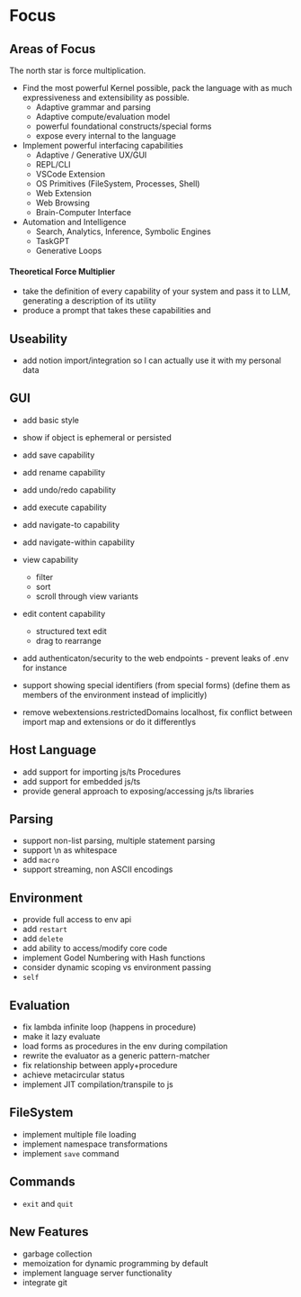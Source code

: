 # Focus

## Areas of Focus

The north star is force multiplication.

- Find the most powerful Kernel possible, pack the language with as much expressiveness and extensibility as possible.
  - Adaptive grammar and parsing
  - Adaptive compute/evaluation model
  - powerful foundational constructs/special forms
  - expose every internal to the language
- Implement powerful interfacing capabilities
  - Adaptive / Generative UX/GUI
  - REPL/CLI
  - VSCode Extension
  - OS Primitives (FileSystem, Processes, Shell)
  - Web Extension
  - Web Browsing
  - Brain-Computer Interface
- Automation and Intelligence
  - Search, Analytics, Inference, Symbolic Engines
  - TaskGPT
  - Generative Loops

#### Theoretical Force Multiplier

- take the definition of every capability of your system and pass it to LLM, generating a description of its utility
- produce a prompt that takes these capabilities and

## Useability

- add notion import/integration so I can actually use it with my personal data

## GUI

- add basic style
- show if object is ephemeral or persisted
- add save capability
- add rename capability
- add undo/redo capability
- add execute capability
- add navigate-to capability
- add navigate-within capability
- view capability
  - filter
  - sort
  - scroll through view variants
- edit content capability

  - structured text edit
  - drag to rearrange

- add authenticaton/security to the web endpoints - prevent leaks of .env for instance
- support showing special identifiers (from special forms) (define them as members of the environment instead of implicitly)
- remove webextensions.restrictedDomains localhost, fix conflict between import map and extensions or do it differentlys

## Host Language

- add support for importing js/ts Procedures
- add support for embedded js/ts
- provide general approach to exposing/accessing js/ts libraries

## Parsing

- support non-list parsing, multiple statement parsing
- support \n as whitespace
- add `macro`
- support streaming, non ASCII encodings

## Environment

- provide full access to env api
- add `restart`
- add `delete`
- add ability to access/modify core code
- implement Godel Numbering with Hash functions
- consider dynamic scoping vs environment passing
- `self`

## Evaluation

- fix lambda infinite loop (happens in procedure)
- make it lazy evaluate
- load forms as procedures in the env during compilation
- rewrite the evaluator as a generic pattern-matcher
- fix relationship between apply+procedure
- achieve metacircular status
- implement JIT compilation/transpile to js

## FileSystem

- implement multiple file loading
- implement namespace transformations
- implement `save` command

## Commands

- `exit` and `quit`

## New Features

- garbage collection
- memoization for dynamic programming by default
- implement language server functionality
- integrate git
